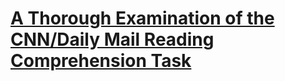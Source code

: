 # [A Thorough Examination of the CNN/Daily Mail Reading Comprehension Task](https://arxiv.org/abs/1606.02858)
